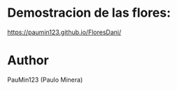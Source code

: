 # Demostracion de las flores: 
https://paumin123.github.io/FloresDani/
# Author
PauMin123 (Paulo Minera)
